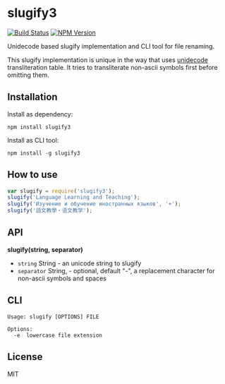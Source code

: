 # slugify3

[![Build Status](http://img.shields.io/travis/monai/node-slugify3/develop.svg)](https://travis-ci.org/monai/node-slugify3)
[![NPM Version](http://img.shields.io/npm/v/slugify3.svg)](https://www.npmjs.org/package/slugify3)

Unidecode based slugify implementation and CLI tool for file renaming.

This slugify implementation is unique in the way that uses [unidecode](https://www.npmjs.org/package/unidecode) transliteration table. It tries to transliterate non-ascii symbols first before omitting them.

## Installation

Install as dependency:

`npm install slugify3`

Install as CLI tool:

`npm install -g slugify3`

## How to use

``` js
var slugify = require('slugify3');
slugify('Language Learning and Teaching');
slugify('Изучение и обучение иностранных языков', '+');
slugify('語文教學・语文教学');
```

## API

**slugify(string, separator)**

- `string` String - an unicode string to slugify
- `separator` String, - optional, default "-", a replacement character for non-ascii symbols and spaces

## CLI

```
Usage: slugify [OPTIONS] FILE

Options:
  -e  lowercase file extension
```

## License

MIT
